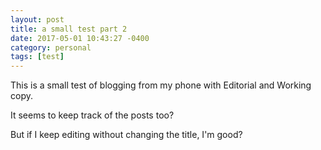 ```yaml
---
layout: post
title: a small test part 2
date: 2017-05-01 10:43:27 -0400
category: personal
tags: [test]
---
```


This is a small test of blogging from my phone with Editorial and Working copy.

It seems to keep track of the posts too?

But if I keep editing without changing the title, I'm good?

